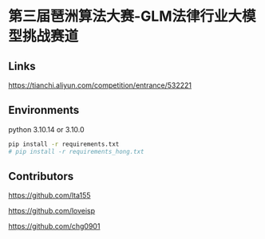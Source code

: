 # 第三届琶洲算法大赛-GLM法律行业大模型挑战赛道

## Links
https://tianchi.aliyun.com/competition/entrance/532221

## Environments

python 3.10.14 or 3.10.0
```bash
pip install -r requirements.txt
# pip install -r requirements_hong.txt
```

## Contributors

https://github.com/lta155

https://github.com/loveisp

https://github.com/chg0901
